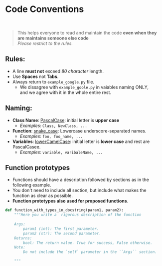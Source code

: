 Code Conventions
================
<br>

> This helps everyone to read and maintain the code **even when they are maintains someone else code**<br>
> *Please restrict to the rules.*

## Rules:
* A line **must not** exceed *80 character* length.
* Use **Spaces** not **Tabs**.
* Always return to `example_google.py` file.
  * We  dissagree with `example_goole.py` in vaiables naming ONLY, <br>
       and we agree with it in the whole entire rest.



## Naming:
* **Class Name**: [PascalCase](https://en.wikipedia.org/wiki/PascalCase): initial letter is **upper case**
  * *Examples*: `Class, NewClass, ...`
* **Function**: [snake_case](https://en.wikipedia.org/wiki/Snake_case): Lowercase underscore-separated names.
  * *Examples*: `foo, foo_name, ...`
* **Variables**: [lowerCamelCase](https://en.wikipedia.org/wiki/Camel_case): initial letter is **lower case** and rest are PascalCasee.
  * *Examples*: `variable, varibaleName, ...`

## Function prototypes
* Functions should have a description followed by sections as in the following example.
* You don't need to include all section, but include what makes the function as clear as possible.
* **Function prototypes also used for proposed functions**.

```python
def function_with_types_in_docstring(param1, param2):
    """Here you write a  rigorous description of the function
    
    Args:
        param1 (int): The first parameter.
        param2 (str): The second parameter.
    Returns:
        bool: The return value. True for success, False otherwise.
    Note:
        Do not include the `self` parameter in the ``Args`` section.

    """
```
<br><br>


